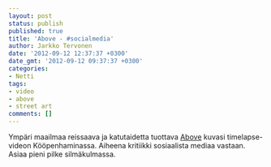 ```yaml
---
layout: post
status: publish
published: true
title: 'Above - #socialmedia'
author: Jarkko Tervonen
date: '2012-09-12 12:37:37 +0300'
date_gmt: '2012-09-12 09:37:37 +0300'
categories:
- Netti
tags:
- video
- above
- street art
comments: []
---
```

Ympäri maailmaa reissaava ja katutaidetta tuottava [Above](http://www.goabove.com/) kuvasi timelapse-videon Kööpenhaminassa. Aiheena kritiikki sosiaalista mediaa vastaan. Asiaa pieni pilke silmäkulmassa.
